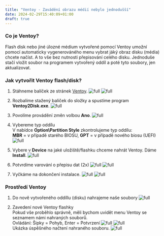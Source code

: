 ```yaml
---
title: "Ventoy - Zavádění obrazu médií nebylo jednodušší"
date: 2024-02-29T15:40:09+01:00
draft: true
---
```


### Co je Ventoy?
Flash disk nebo jiné úlozné médium vytvořené pomocí Ventoy umožní pomocí automaticky vygenerováného menu vybrat jáký obraz disku (média) chcete načíst. A to vše bez nutnosti přepisování celého disku. Jednoduše stačí vložit soubor na programem vytvořený oddíl a poté tyto soubory, jen aktualizovat.


### Jak vytvořit Ventoy flash/disk?

1. Stáhneme balíček ze stránek [Ventoy](https://www.ventoy.net/).
![full](1.jpg)
![full](2.jpg)

2. Rozbalíme stažený baliček do složky a spustíme program **Ventoy2Disk.exe**.
![full](3.jpg)

3. Povolíme provádění změn volbou **Ano**.
![full](4.jpg)

4. Vybereme typ oddílu\
V nabídce **Option\Partition Style** zkontrolujeme typ oddílu:\
**MBR** = v případě starého BIOSU, 
**GPT** = v případě nového biosu (UEFI)\
![full](5.jpg)

5. Vybere v **Device** na jaké uložiště/flashku chceme nahrát Ventoy. Dáme **Install**.
![full](6.jpg)

6. Potvrdíme varování o přepisu dat (2x)
![full](7.jpg)
![full](8.jpg)

7. Vyčkáme na dokončení instalace.
![full](9.jpg)
![full](10.jpg)

### Prostředí Ventoy

1. Do nově vytvořeného oddíllu (disku) nahrajeme naše soubory
![full](11.jpg)

2. Zavedení nové Ventoy flashky\
Pokud vše proběhlo správně, měli bychom uvidět menu Ventoy se seznamem námi nahraných souborů.\
Ovládání: Šipky = Pohyb, Enter = Potvrzení
![full](12.jpg)
![full](13.jpg)
\
Ukázka úspěšného načtení nahraného souboru.
![full](14.jpg)
